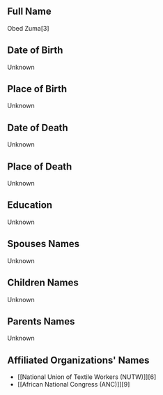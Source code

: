 ## Full Name
Obed Zuma[3]

## Date of Birth
Unknown

## Place of Birth
Unknown

## Date of Death
Unknown

## Place of Death
Unknown

## Education
Unknown

## Spouses Names
Unknown

## Children Names
Unknown

## Parents Names
Unknown

## Affiliated Organizations' Names
- [[National Union of Textile Workers (NUTW)]][6]
- [[African National Congress (ANC)]][9]

